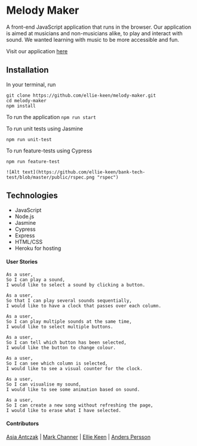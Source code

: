 # Melody Maker

A front-end JavaScript application that runs in the browser. Our application is aimed at musicians and non-musicians alike, to play and interact with sound. We wanted learning with music to be more accessible and fun. 

Visit our application [here](https://melody-maker.herokuapp.com/)

## Installation

In your terminal, run

```
git clone https://github.com/ellie-keen/melody-maker.git
cd melody-maker
npm install
```

To run the application
`npm run start`

To run unit tests using Jasmine

`npm run unit-test`

To run feature-tests using Cypress

`npm run feature-test`

```
![Alt text](https://github.com/ellie-keen/bank-tech-test/blob/master/public/rspec.png "rspec")
```

## Technologies

* JavaScript
* Node.js
* Jasmine
* Cypress
* Express
* HTML/CSS
* Heroku for hosting

#### User Stories

```
As a user,
So I can play a sound,
I would like to select a sound by clicking a button.

As a user,
So that I can play several sounds sequentially,
I would like to have a clock that passes over each column.

As a user,
So I can play multiple sounds at the same time,
I would like to select multiple buttons.

As a user,
So I can tell which button has been selected,
I would like the button to change colour.

As a user,
So I can see which column is selected,
I would like to see a visual counter for the clock.

As a user,
So I can visualise my sound,
I would like to see some animation based on sound.

As a user,
So I can create a new song without refreshing the page, 
I would like to erase what I have selected.
```

#### Contributors

[Asia Antczak](https://github.com/asiaantczak) | [Mark Channer](https://github.com/MarkChanner/final-project) | [Ellie Keen](https://github.com/ellie-keen) | [Anders Persson](https://github.com/anderscodes)
